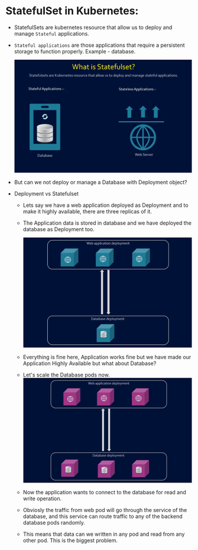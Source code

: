 # StatefulSet in Kubernetes:

- StatefulSets are kubernetes resource that allow us to deploy and manage `Stateful` applications.
- `Stateful applications` are those applications that require a persistent storage to function properly. Example - database.
  
  ![state](../../images/statefulset.png)
- But can we not deploy or manage a Database with Deployment object?
- Deployment vs Statefulset
  
  - Lets say we have a web application deployed as Deployment and to make it highly available, there are three replicas of it.
  - The Application data is stored in database and we have deployed the database as Deployment too.
    
    ![state](../../images/statefulset1.png)
  - Everything is fine here, Application works fine but we have made our Application Highly Available but what about Database?
  - Let's scale the Database pods now.
    ![state](../../images/statefulset2.png)
  - Now the application wants to connect to the database for read and write operation.
  - Obviosly the traffic from web pod will go through the service of the database, and this service can route traffic to any of the backend database pods randomly.
  - This means that data can we written in any pod and read from any other pod. This is the biggest problem.

